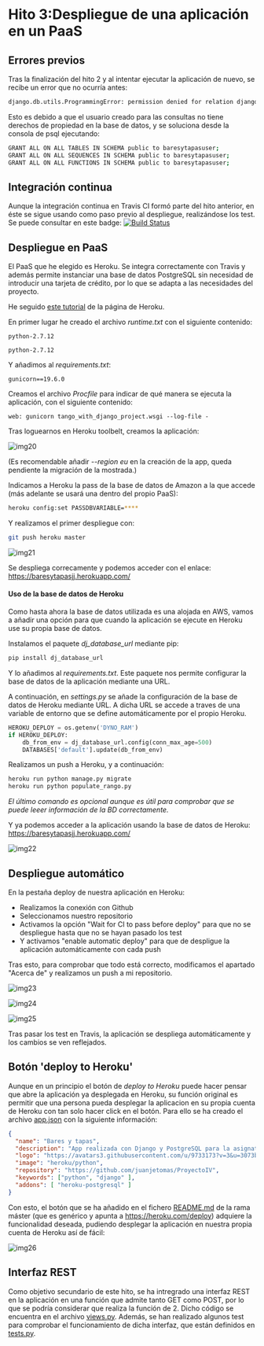# Hito 3:Despliegue de una aplicación en un PaaS
## Errores previos
Tras la finalización del hito 2 y al intentar ejecutar la aplicación de nuevo, se recibe un error que no ocurría antes:
```bash
django.db.utils.ProgrammingError: permission denied for relation django_migrations
```
Esto es debido a que el usuario creado para las consultas no tiene derechos de propiedad en la base de datos, y se soluciona desde la consola de psql ejecutando:
```bash
GRANT ALL ON ALL TABLES IN SCHEMA public to baresytapasuser;
GRANT ALL ON ALL SEQUENCES IN SCHEMA public to baresytapasuser;
GRANT ALL ON ALL FUNCTIONS IN SCHEMA public to baresytapasuser;
```
## Integración continua
Aunque la integración continua en Travis CI formó parte del hito anterior, en éste se sigue usando como paso previo al despliegue, realizándose los test.
Se puede consultar en este badge: [![Build Status](https://travis-ci.org/juanjetomas/ProyectoIV.svg?branch=master)](https://travis-ci.org/juanjetomas/ProyectoIV)

## Despliegue en PaaS
El PaaS que he elegido es Heroku. Se integra correctamente con Travis y además permite instanciar una base de datos PostgreSQL sin necesidad de introducir una tarjeta de crédito, por lo que se adapta a las necesidades del proyecto.

He seguido [este tutorial](https://devcenter.heroku.com/articles/deploying-python) de la página de Heroku.

En primer lugar he creado el archivo _runtime.txt_ con el siguiente contenido:
```
python-2.7.12
```
```
python-2.7.12
```
Y añadimos al _requirements.txt_:
```
gunicorn==19.6.0
```
Creamos el archivo _Procfile_ para indicar de qué manera se ejecuta la aplicación, con el siguiente contenido:
```
web: gunicorn tango_with_django_project.wsgi --log-file -
```
Tras loguearnos en Heroku toolbelt, creamos la aplicación:

![img20](capturas/captura20.png)

(Es recomendable añadir _--region eu_ en la creación de la app, queda pendiente la migración de la mostrada.)

Indicamos a Heroku la pass de la base de datos de Amazon a la que accede (más adelante se usará una dentro del propio PaaS):
```bash
heroku config:set PASSDBVARIABLE=****
```

Y realizamos el primer despliegue con:
```bash
git push heroku master
```

![img21](capturas/captura21.png)

Se despliega correcamente y podemos acceder con el enlace:
https://baresytapasjj.herokuapp.com/

#### Uso de la base de datos de Heroku
Como hasta ahora la base de datos utilizada es una alojada en AWS, vamos a añadir una opción para que cuando la aplicación se ejecute en Heroku use su propia base de datos.

Instalamos el paquete _dj_database_url_ mediante pip:
```bash
pip install dj_database_url
```
Y lo añadimos al _requirements.txt_. Este paquete nos permite configurar la base de datos de la aplicación mediante una URL.

A continuación, en _settings.py_ se añade la configuración de la base de datos de Heroku mediante URL. A dicha URL se accede a traves de una variable de entorno que se define automáticamente por el propio Heroku.

```python
HEROKU_DEPLOY = os.getenv('DYNO_RAM')
if HEROKU_DEPLOY:
    db_from_env = dj_database_url.config(conn_max_age=500)
    DATABASES['default'].update(db_from_env)
```

Realizamos un push a Heroku, y a continuación:
```bash
heroku run python manage.py migrate
heroku run python populate_rango.py
```
_El último comando es opcional aunque es útil para comprobar que se puede leeer información de la BD correctamente._

Y ya podemos acceder a la aplicación usando la base de datos de Heroku:
https://baresytapasjj.herokuapp.com/

![img22](capturas/captura22.png)

## Despliegue automático
En la pestaña deploy de nuestra aplicación en Heroku:
* Realizamos la conexión con Github
* Seleccionamos nuestro repositorio
* Activamos la opción "Wait for CI to pass before deploy" para que no se despliegue hasta que no se hayan pasado los test
* Y activamos "enable automatic deploy" para que de despligue la aplicación automáticamente con cada push

Tras esto, para comprobar que todo está correcto, modificamos el apartado "Acerca de" y realizamos un push a mi repositorio.

![img23](capturas/captura23.png)

![img24](capturas/captura24.png)

![img25](capturas/captura25.png)

Tras pasar los test en Travis, la aplicación se despliega automáticamente y los cambios se ven reflejados.

## Botón 'deploy to Heroku'
Aunque en un principio el botón de _deploy to Heroku_ puede hacer pensar que abre la aplicación ya desplegada en Heroku, su función original es permitir que una persona pueda desplegar la aplicacion en su propia cuenta de Heroku con tan solo hacer click en el botón. Para ello se ha creado el archivo [app.json](https://github.com/juanjetomas/ProyectoIV/blob/master/app.json) con la siguiente información:
```json
{
  "name": "Bares y tapas",
  "description": "App realizada con Django y PostgreSQL para la asignatura IV",
  "logo": "https://avatars3.githubusercontent.com/u/9733173?v=3&u=3073beb3aa9b174b98e4e4c6e6e9f7a893e7cdd2&s=140",
  "image": "heroku/python",
  "repository": "https://github.com/juanjetomas/ProyectoIV",
  "keywords": ["python", "django" ],
  "addons": [ "heroku-postgresql" ]
}
```
Con esto, el botón que se ha añadido en el fichero [README.md](https://github.com/juanjetomas/ProyectoIV) de la rama máster (que es genérico y apunta a https://heroku.com/deploy) adquiere la funcionalidad deseada, pudiendo desplegar la aplicación en nuestra propia cuenta de Heroku así de fácil:

![img26](capturas/captura26.png)

## Interfaz REST
Como objetivo secundario de este hito, se ha intregrado una interfaz REST en la aplicación en una función que admite tanto GET como POST, por lo que se podría considerar que realiza la función de 2. Dicho código se encuentra en el archivo [views.py](https://github.com/juanjetomas/ProyectoIV/blob/master/rango/views.py). Además, se han realizado algunos test para comprobar el funcionamiento de dicha interfaz, que están definidos en [tests.py](https://github.com/juanjetomas/ProyectoIV/blob/master/rango/tests.py).
